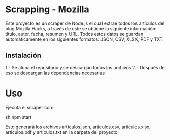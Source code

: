 # Scrapping - Mozilla 

Este proyecto es un scraper de Node.js el cual extrae todos los artículos del blog Mozilla Hacks, a través de este se obtiene la siguiente información: título, autor, fecha, resumen y URL. Todos estos datos se guardan automáticamente en los siguientes formatos: JSON, CSV, XLSX, PDF y TXT.


## Instalación
1.- Se clona el repositorio y se descargan todos los archivos 
2.- Después de eso se descargan las dependencias necesarias
# Uso 
Ejecuta el scraper con:

sh
npm start

Esto generará los archivos articulos.json, articulos.csv, articulos.xlsx, articulos.pdf y articulos.txt en la carpeta del proyecto.